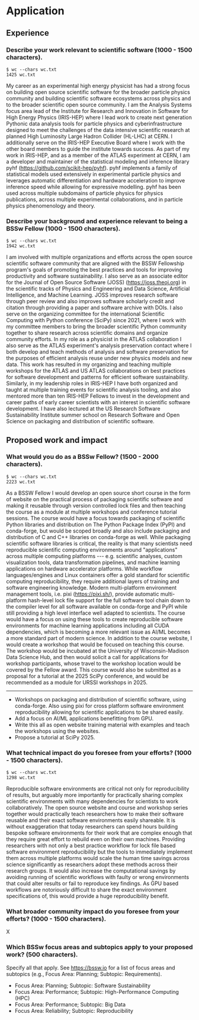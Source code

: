 # Application

## Experience

### Describe your work relevant to scientific software (1000 - 1500 characters).

```
$ wc --chars wc.txt
1425 wc.txt
```

My career as an experimental high energy physicist has had a strong focus on building open source scientific software for the broader particle physics community and building scientific software ecosystems across physics and to the broader scientific open source community.
I am the Analysis Systems focus area lead of the Institute for Research and Innovation in Software for High Energy Physics (IRIS-HEP) where I lead work to create next generation Pythonic data analysis tools for particle physics and cyberinfrastructure designed to meet the challenges of the data intensive scientific research at planned High Luminosity Large Hadron Collider (HL-LHC) at CERN.
I additionally serve on the IRIS-HEP Executive Board where I work with the other board members to guide the institute towards success.
As part of my work in IRIS-HEP, and as a member of the ATLAS experiment at CERN, I am a developer and maintainer of the statistical modeling and inference library pyhf (https://github.com/scikit-hep/pyhf).
pyhf implements a family of statistical models used extensively in experimental particle physics and leverages automatic differentiation and hardware acceleration to improve inference speed while allowing for expressive modelling.
pyhf has been used across multiple subdomains of particle physics for physics publications, across multiple experimental collaborations, and in particle physics phenomenology and theory.

### Describe your background and experience relevant to being a BSSw Fellow (1000 - 1500 characters).

```
$ wc --chars wc.txt
1942 wc.txt
```

I am involved with multiple organizations and efforts across the open source scientific software community that are aligned with the BSSW Fellowship program's goals of promoting the best practices and tools for improving productivity and software sustainability.
I also serve as an associate editor for the Journal of Open Source Software (JOSS) (https://joss.theoj.org) in the scientific tracks of Physics and Engineering and Data Science, Artificial Intelligence, and Machine Learning.
JOSS improves research software through peer review and also improves software scholarly credit and citation through providing a paper and software archive with DOIs.
I also serve on the organizing committee for the international Scientific Computing with Python conference (SciPy) since 2021, where I work with my committee members to bring the broader scientific Python community together to share research across scientific domains and organize community efforts.
In my role as a physicist in the ATLAS collaboration I also serve as the ATLAS experiment's analysis preservation contact where I both develop and teach methods of analysis and software preservation for the purposes of efficient analysis reuse under new physics models and new data.
This work has resulted in my organizing and teaching multiple workshops for the ATLAS and US ATLAS collaborations on best practices for software development and patterns for efficient software sustainability.
Similarly, in my leadership roles in IRIS-HEP I have both organized and taught at multiple training events for scientific analysis tooling, and also mentored more than ten IRIS-HEP Fellows to invest in the development and career paths of early career scientists with an interest in scientific software development.
I have also lectured at the US Research Software Sustainability Institute summer school on Research Software and Open Science on packaging and distribution of scientific software.

## Proposed work and impact

### What would you do as a BSSw Fellow? (1500 - 2000 characters).

```
$ wc --chars wc.txt
2223 wc.txt
```

As a BSSW Fellow I would develop an open source short course in the form of website on the practical process of packaging scientific software and making it reusable through version controlled lock files and then teaching the course as a module at multiple workshops and conference tutorial sessions.
The course would have a focus towards packaging of scientific Python libraries and distribution on The Python Package Index (PyPI) and conda-forge, but would be scoped broadly and also include packaging and distribution of C and C++ libraries on conda-forge as well.
While packaging scientific software libraries is critical, the reality is that many scientists need reproducible scientific computing environments around "applications" across multiple computing platforms --- e.g. scientific analyses, custom visualization tools, data transformation pipelines, and machine learning applications on hardware accelerator platforms.
While workflow languages/engines and Linux containers offer a gold standard for scientific computing reproducibility, they require additional layers of training and software engineering knowledge.
Modern multi-platform environment management tools, i.e. pixi (https://pixi.sh/), provide automatic multi-platform hash-level lock file support for the full software tool chain down to the compiler level for all software available on conda-forge and PyPI while still providing a high level interface well adapted to scientists.
The course would have a focus on using these tools to create reproducible software environments for machine learning applications including all CUDA dependencies, which is becoming a more relevant issue as AI/ML becomes a more standard part of modern science.
In addition to the course website, I would create a workshop that would be focused on teaching this course.
The workshop would be incubated at the University of Wisconsin-Madison Data Science Hub, and then would solicit a call for applications for workshop participants, whose travel to the workshop location would be covered by the Fellow award.
This course would also be submitted as a proposal for a tutorial at the 2025 SciPy conference, and would be recommended as a module for URSSI workshops in 2025.

---

* Workshops on packaging and distribution of scientific software, using conda-forge.
Also using pixi for cross platform software environment reproducibility allowing for scientific applications to be shared easily.
* Add a focus on AI/ML applications benefitting from GPU.
* Write this all as open website training material with examples and teach the workshops using the websites.
* Propose a tutorial at SciPy 2025.

### What technical impact do you foresee from your efforts? (1000 - 1500 characters).

```
$ wc --chars wc.txt
1298 wc.txt
```

Reproducible software environments are critical not only for reproducibility of results, but arguably more importantly for practically sharing complex scientific environments with many dependencies for scientists to work collaboratively.
The open source website and course and workshop series together would practically teach researchers how to make their software reusable and their exact software environments easily shareable.
It is without exaggeration that today researchers can spend hours building bespoke software environments for their work that are complex enough that they require great effort to rebuild even on their own machines.
Providing researchers with not only a best practice workflow for lock file based software environment reproducibility but the tools to immediately implement them across multiple platforms would scale the human time savings across science significantly as researchers adopt these methods across their research groups.
It would also increase the computational savings by avoiding running of scientific workflows with faulty or wrong environments that could alter results or fail to reproduce key findings.
As GPU based workflows are notoriously difficult to share the exact environment specifications of, this would provide a huge reproducibility benefit.

### What broader community impact do you foresee from your efforts? (1000 - 1500 characters).

X

### Which BSSw focus areas and subtopics apply to your proposed work? (500 characters).
Specify all that apply.
See https://bssw.io for a list of focus areas and subtopics (e.g., Focus Area: Planning; Subtopic: Requirements).

* Focus Area: Planning; Subtopic: Software Sustainability
* Focus Area: Performance; Subtopic: High-Performance Computing (HPC)
* Focus Area: Performance; Subtopic: Big Data
* Focus Area: Reliability; Subtopic: Reproducibility
